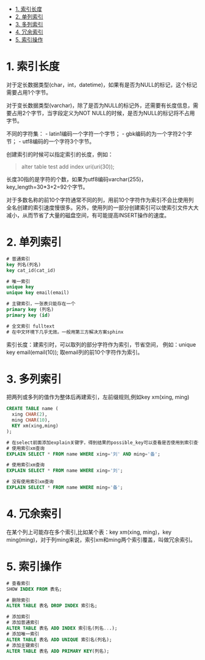 - [1. 索引长度](#1-索引长度)
- [2. 单列索引](#2-单列索引)
- [3. 多列索引](#3-多列索引)
- [4. 冗余索引](#4-冗余索引)
- [5. 索引操作](#5-索引操作)

# 1. 索引长度

对于定长数据类型(char，int，datetime)，如果有是否为NULL的标记，这个标记需要占用1个字节。

对于变长数据类型(varchar)，除了是否为NULL的标记外，还需要有长度信息，需要占用2个字节，当字段定义为NOT NULL的时候，是否为NULL的标记将不占用字节。

不同的字符集： - latin1编码一个字符一个字节； - gbk编码的为一个字符2个字节； - utf8编码的一个字符3个字节。

创建索引的时候可以指定索引的长度，例如：

> alter table test add index uri(uri(30));

长度30指的是字符的个数，如果为utf8编码varchar(255)，key_length=30*3+2=92个字节。

对于多数名称的前10个字符通常不同的列，用前10个字符作为索引不会比使用列全名创建的索引速度慢很多。另外，使用列的一部分创建索引可以使索引文件大大减小，从而节省了大量的磁盘空间，有可能提高INSERT操作的速度。

# 2. 单列索引

```sql
# 普通索引
key 列名(列名)
key cat_id(cat_id)

# 唯一索引
unique key
unique key email(email)

# 主键索引，一张表只能存在一个
primary key (列名)
primary key (id)

# 全文索引 fulltext
# 在中文环境下几乎无效。一般用第三方解决方案sphinx
```

索引长度：建索引时，可以取列的部分字符作为索引，节省空间， 例如：unique key email(email(10)); 取email列的前10个字符作为索引。

# 3. 多列索引

把两列或多列的值作为整体后再建索引，左前缀规则,例如key xm(xing, ming)

```sql
CREATE TABLE name (
  xing CHAR(2),
  ming CHAR(10),
  KEY xm(xing,ming)
);

# 在select前面添加explain关键字，得到结果的possible_key可以查看是否使用到索引查询。
# 使用索引xm查询
EXPLAIN SELECT * FROM name WHERE xing='刘' AND ming='备';

# 使用索引xm查询
EXPLAIN SELECT * FROM name WHERE xing='刘';

# 没有使用索引xm查询
EXPLAIN SELECT * FROM name WHERE ming='备';
```

# 4. 冗余索引

在某个列上可能存在多个索引,比如某个表：key xm(xing, ming)，key ming(ming)，对于列ming来说，索引xm和ming两个索引覆盖，叫做冗余索引。

# 5. 索引操作

```sql
# 查看索引
SHOW INDEX FROM 表名;

# 删除索引
ALTER TABLE 表名 DROP INDEX 索引名;

# 添加索引
# 添加普通索引
ALTER TABLE 表名 ADD INDEX 索引名(列名...);
# 添加唯一索引
ALTER TABLE 表名 ADD UNIQUE 索引名(列名);
# 添加主键索引
ALTER TABLE 表名 ADD PRIMARY KEY(列名);
```